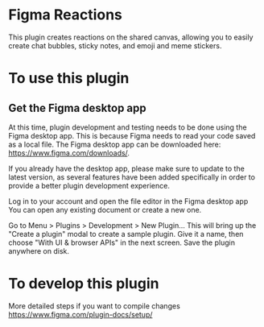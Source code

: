 # Figma Reactions

This plugin creates reactions on the shared canvas, allowing you to easily create chat bubbles, sticky notes, and emoji and meme stickers.


# To use this plugin

## Get the Figma desktop app
At this time, plugin development and testing needs to be done using the Figma desktop app. This is because Figma needs to read your code saved as a local file. The Figma desktop app can be downloaded here: https://www.figma.com/downloads/.

If you already have the desktop app, please make sure to update to the latest version, as several features have been added specifically in order to provide a better plugin development experience.

Log in to your account and open the file editor in the Figma desktop app
You can open any existing document or create a new one.

Go to Menu > Plugins > Development > New Plugin...
This will bring up the "Create a plugin" modal to create a sample plugin. Give it a name, then choose "With UI & browser APIs" in the next screen. Save the plugin anywhere on disk.



# To develop this plugin
More detailed steps if you want to compile changes
https://www.figma.com/plugin-docs/setup/